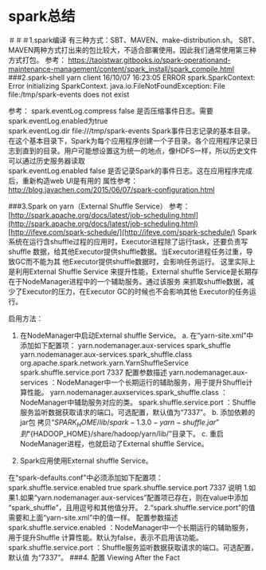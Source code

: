 # spark总结
＃＃＃1.spark编译
有三种方式：SBT、MAVEN、make-distribution.sh。 SBT、MAVEN两种方式打出来的包比较大，不适合部署使用。因此我们通常使用第三种方式打包。
参考：
https://taoistwar.gitbooks.io/spark-operationand-maintenance-management/content/spark_install/spark_compile.html
###2.spark-shell yarn client 
16/10/07 16:23:05 ERROR spark.SparkContext: Error initializing SparkContext.
java.io.FileNotFoundException: File file:/tmp/spark-events does not exist

参考：
spark.eventLog.compress	false	是否压缩事件日志。需要spark.eventLog.enabled为true<br/>
spark.eventLog.dir	file:///tmp/spark-events	Spark事件日志记录的基本目录。在这个基本目录下，Spark为每个应用程序创建一个子目录。各个应用程序记录日志到直到的目录。用户可能想设置这为统一的地点，像HDFS一样，所以历史文件可以通过历史服务器读取<br/>
spark.eventLog.enabled	false	是否记录Spark的事件日志。这在应用程序完成后，重新构造web UI是有用的
属性参考：http://blog.javachen.com/2015/06/07/spark-configuration.html

###3.Spark on yarn（External Shuffle Service）
参考：
[http://spark.apache.org/docs/latest/job-scheduling.html](http://spark.apache.org/docs/latest/job-scheduling.html)
[http://ifeve.com/spark-schedule/](http://ifeve.com/spark-schedule/)
  Spark系统在运行含shuffle过程的应用时，Executor进程除了运行task，还要负责写shuffle 数据，给其他Executor提供shuffle数据。当Executor进程任务过重，导致GC而不能为其 他Executor提供shuffle数据时，会影响任务运行。
    这里实际上是利用External Shuffle Service 来提升性能，External shuffle Service是长期存在于NodeManager进程中的一个辅助服务。通过该服务 来抓取shuffle数据，减少了Executor的压力，在Executor GC的时候也不会影响其他 Executor的任务运行。

启用方法：
1. 在NodeManager中启动External shuffle Service。
  a. 在“yarn-site.xml”中添加如下配置项：
      <property>
          <name>yarn.nodemanager.aux-services</name>
          <value>spark_shuffle</value>
      </property>
      <property>
          <name>yarn.nodemanager.aux-services.spark_shuffle.class</name>
          <value>org.apache.spark.network.yarn.YarnShuffleService</value>
      </property>
      <property>
          <name>spark.shuffle.service.port</name>
          <value>7337</value>
      </property>
  配置参数描述
  yarn.nodemanager.aux-services  ：NodeManager中一个长期运行的辅助服务，用于提升Shuffle计算性能。
  yarn.nodemanager.auxservices.spark_shuffle.class ：NodeManager中辅助服务对应的类。
  spark.shuffle.service.port ：Shuffle服务监听数据获取请求的端口。可选配置，默认值为“7337”。
  b. 添加依赖的jar包
  拷贝“${SPARK_HOME}/lib/spark-1.3.0-yarn-shuffle.jar”到“${HADOOP_HOME}/share/hadoop/yarn/lib/”目录下。
  c. 重启NodeManager进程，也就启动了External shuffle Service。

2. Spark应用使用External shuffle Service。 

在“spark-defaults.conf”中必须添加如下配置项： 
spark.shuffle.service.enabled true 
spark.shuffle.service.port 7337 
说明 
1.如果1.如果“yarn.nodemanager.aux-services”配置项已存在，则在value中添加 “spark_shuffle”，且用逗号和其他值分开。 
2.“spark.shuffle.service.port”的值需要和上面“yarn-site.xml”中的值一样。 
配置参数描述 
spark.shuffle.service.enabled   ：NodeManager中一个长期运行的辅助服务，用于提升Shuffle 计算性能。默认为false，表示不启用该功能。 
spark.shuffle.service.port   ：Shuffle服务监听数据获取请求的端口。可选配置，默认值 为“7337”。
###4. 配置 Viewing After the Fact
